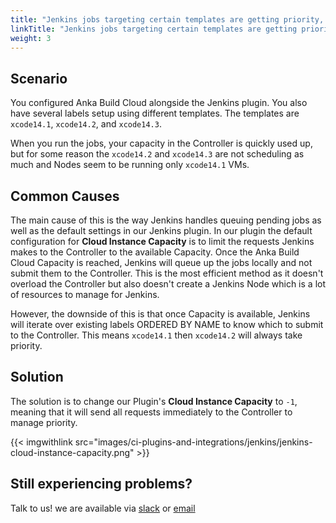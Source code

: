 ```yaml
---
title: "Jenkins jobs targeting certain templates are getting priority, even though my priority configs are not different"
linkTitle: "Jenkins jobs targeting certain templates are getting priority, even though my priority configs are not different"
weight: 3
---
```



## Scenario

You configured Anka Build Cloud alongside the Jenkins plugin. You also have several labels setup using different templates. The templates are `xcode14.1`, `xcode14.2`, and `xcode14.3`.

When you run the jobs, your capacity in the Controller is quickly used up, but for some reason the `xcode14.2` and `xcode14.3` are not scheduling as much and Nodes seem to be running only `xcode14.1` VMs.

## Common Causes

The main cause of this is the way Jenkins handles queuing pending jobs as well as the default settings in our Jenkins plugin. In our plugin the default configuration for **Cloud Instance Capacity** is to limit the requests Jenkins makes to the Controller to the available Capacity. Once the Anka Build Cloud Capacity is reached, Jenkins will queue up the jobs locally and not submit them to the Controller. This is the most efficient method as it doesn't overload the Controller but also doesn't create a Jenkins Node which is a lot of resources to manage for Jenkins.

However, the downside of this is that once Capacity is available, Jenkins will iterate over existing labels ORDERED BY NAME to know which to submit to the Controller. This means `xcode14.1` then `xcode14.2` will always take priority.

## Solution

The solution is to change our Plugin's **Cloud Instance Capacity** to `-1`, meaning that it will send all requests immediately to the Controller to manage priority.

{{< imgwithlink src="images/ci-plugins-and-integrations/jenkins/jenkins-cloud-instance-capacity.png" >}}

## Still experiencing problems?

Talk to us! we are available via [slack](https://slack.veertu.com/) or [email](mailto:support@veertu.com)

